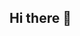 ## Hi there 👋

<!--
**fabiano7878/fabiano7878** is a ✨ _special_ ✨ repository because its `README.md` (this file) appears on your GitHub profile.

Here are some ideas to get you started:

- 🔭<!DOCTYPE html>
<html>
    <head>
        <meta charset="UTF-8">
        <link rel="icon" href="img/favicon.png">
        <link rel="stylesheet" href="css/reset.css">
        <link rel="stylesheet" href="css/site.css">
        <title>Perfil - Fabiano_SS</title>
    </head>
    <body>
    <main>
       <h1 class="super-titulo">Sobre mim</h1>
        <div class="principal">
        <p>Moro em São Paulo mas atendo clientes do mundo todo. Sou conhecido por fazer produtos de <em>qualidade, durabilidade e que agregam valor</em> para meus clientes.</p>
        <p>Trabalho usando a web como plataforma, ou seja, respiro HTML5, CSS3 e JavaScript (ou melhor: ECMASCript). Crio sites para todos, seguindo as principais diretivas de acessibilidade, responsividade e web semântica, sem descuidar da qualidade de código.</p>

        <h2 class="sub-titulos clearfix">Como Trabalho</h2>
        <blockquote class="blocos sitacao-1">
            <p>João é o melhor desenvolvedor front-end com quem já trabalhei. Muito eficiente e muito capaz. Recomendo sem dúvidas!</p>
            <cite> José Souza, Fiat</cite> 
        </blockquote>
        
        <p>Satisfazer meus clientes é prioridade. Para isso, garanto um processo de desenvolvimento altamente interativo, baseado em feedback contínuo. <strong>Não trabalho com escopo fechado</strong>: o cliente é que decide quando o produto está pronto.</p>
        
        <p>Também não trabalho com prazos fechados: qualidade é importante demais para ser sacrificada.</p>
        
        <h2 class="sub-titulos clearfix">Experiência</h2> 
        
        <blockquote class="blocos sitacao-2">
            <p>João domina as tecnologias como ninguém. Eu apresentava um problema, ele tinha na ponta da língua a solução mais adequada com as tecnologias mais recentes.</p>
            <cite>Manoel Santos, Petrobrás</cite>
        </blockquote>
        
        <p>Já desenvolvi projetos para grandes empresas como <a href="http://www.bmw.com">BMW</a>,<a href="http://www.uol.com.br">UOL</a> e <a href="http://www.ibm.com.br">IBM</a>. Neles, o foco principal era entregar uma experiência imersiva e impactante para o usuário final sem descuidar do desempenho e da acessibilidade da página.</p>
        
        <p>Também já fui contratado para transformar grandes portais, como Terra e G1, em páginas responsivas. Fui responsável por renovar o layout, reorganizar o conteúdo e re-escrever o código de forma mais reaproveitável.</p>
        
        <h2 class="sub-titulos clearfix">Comunidade</h2>

        <p>Procuro repassar meu conhecimento para a comunidade. Para isso, já dei diversas palestras e mantenho um <a href="blog.html">blog</a>.</p>
        </div>
    </main>
        <div class="foto-perfil">
            <img src="img/perfil01.jpg" alt="Foto de Fabiano_ss">
        </div>
        <aside class="navegacao-site">            
            <nav>
                <h1>Fabiano dos Santos Silva</h1>
                <ul>
                    <li>
                        <a href="home.html">Home</a>
                    </li>
                    <li>
                        <a href="portfolio.html">Portfolio</a>
                    </li>
                    <li>
                        <a href="perfil.html">Sobre mim</a>
                    </li>
                    <li>
                        <a href="blog.html">Blog</a>
                    </li>
                    <li>
                        <a href="contato.html">Contato</a>
                    </li>
                </ul>
            </nav>
            <ul class="icones-sociais">                
                <li><a class="github-img" href="https://github.com/fabiano7878" alt="github">github</a></li>
                <li><a class="twitter-img" href="http://twitter.com/fabiano_ss" alt="twitter">twitter</a></li>
                <li><a class="linkedin-img" href="http://www.linkedin.com/in/fabiano-ss" alt="linkedin">LinkedIn</a></li>
            </ul>
        </aside>
        <footer id="rodape-pagina" class="clearfix">
            &copy; Fabiano dos Santos Silva 2017
        </footer>    
    </body>
</html>
- 🌱 I’m currently learning ...
- 👯 I’m looking to collaborate on ...
- 🤔 I’m looking for help with ...
- 💬 Ask me about ...
- 📫 How to reach me: ...
- 😄 Pronouns: ...
- ⚡ Fun fact: ...
-->
